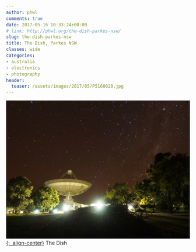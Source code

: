 ```yaml
---
author: phwl
comments: true
date: 2017-05-16 10:33:24+00:00
# link: http://phwl.org/the-dish-parkes-nsw/
slug: the-dish-parkes-nsw
title: The Dish, Parkes NSW
classes: wide
categories:
- australia
- electronics
- photography
header:
  teaser: /assets/images/2017/05/P5160020.jpg
---
```


[![](/assets/images/2017/05/P5160020.jpg){: .align-center}](/assets/images/2017/05/P5160020.jpg)
The Dish

